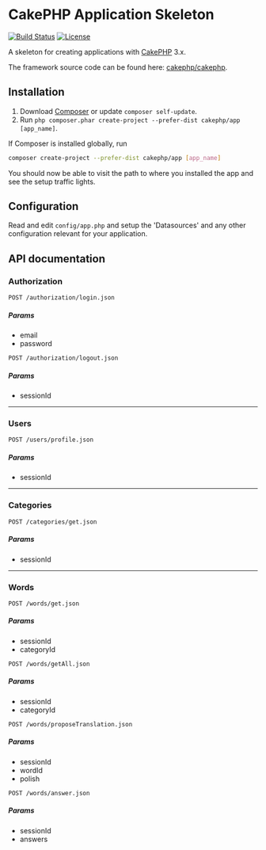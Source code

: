 # CakePHP Application Skeleton

[![Build Status](https://img.shields.io/travis/cakephp/app/master.svg?style=flat-square)](https://travis-ci.org/cakephp/app)
[![License](https://img.shields.io/packagist/l/cakephp/app.svg?style=flat-square)](https://packagist.org/packages/cakephp/app)

A skeleton for creating applications with [CakePHP](http://cakephp.org) 3.x.

The framework source code can be found here: [cakephp/cakephp](https://github.com/cakephp/cakephp).

## Installation

1. Download [Composer](http://getcomposer.org/doc/00-intro.md) or update `composer self-update`.
2. Run `php composer.phar create-project --prefer-dist cakephp/app [app_name]`.

If Composer is installed globally, run
```bash
composer create-project --prefer-dist cakephp/app [app_name]
```

You should now be able to visit the path to where you installed the app and see
the setup traffic lights.

## Configuration

Read and edit `config/app.php` and setup the 'Datasources' and any other
configuration relevant for your application.

## API documentation

### Authorization
`POST /authorization/login.json`
##### Params
* email
* password

`POST /authorization/logout.json`
##### Params
* sessionId

- - - -
### Users
`POST /users/profile.json`
##### Params
* sessionId

- - - -
### Categories
`POST /categories/get.json`
##### Params
* sessionId

- - - -
### Words
`POST /words/get.json`
##### Params
* sessionId
* categoryId

`POST /words/getAll.json`
##### Params
* sessionId
* categoryId

`POST /words/proposeTranslation.json`
##### Params
* sessionId
* wordId
* polish

`POST /words/answer.json`
##### Params
* sessionId
* answers